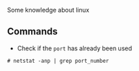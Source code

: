 Some knowledge about linux

## Commands

- Check if the `port` has already been used
```
# netstat -anp | grep port_number
```
